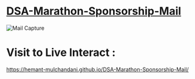 # [DSA-Marathon-Sponsorship-Mail](https://hemant-mulchandani.github.io/DSA-Marathon-Sponsorship-Mail/)

  ![Mail Capture](https://github.com/Hemant-Mulchandani/DSA-Marathon-Sponsorship-Mail/blob/main/DSA%20Marathon%20Sponsorship%20Mail%20Capture.png)

# Visit to Live Interact :

  https://hemant-mulchandani.github.io/DSA-Marathon-Sponsorship-Mail/

